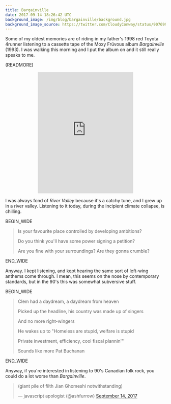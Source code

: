 ```yaml
---
title: Bargainville
date: 2017-09-14 18:26:42 UTC
background_image: /img/blog/bargainville/background.jpg
background_image_source: https://twitter.com/CloudyConway/status/907699091513241600
---
```


Some of my oldest memories are of riding in my father's 1998 red Toyota 4runner listening to a cassette tape of the Moxy Früvous album _Bargainville_ (1993). I was walking this morning and I put the album on and it still really speaks to me. 

(READMORE)

<center><iframe src="https://open.spotify.com/embed/album/6OGn8UPY9GnwhR1068nR7x" width="300" height="380" frameborder="0" allowtransparency="true"></iframe></center>

I was always fond of _River Valley_ because it's a catchy tune, and I grew up in a river valley. Listening to it today, during the incipient climate collapse, is chilling.

BEGIN_WIDE

> Is your favourite place controlled by developing ambitions?
> 
> Do you think you'll have some power signing a petition?
> 
> Are you fine with your surroundings? Are they gonna crumble?

END_WIDE

Anyway. I kept listening, and kept hearing the same sort of left-wing anthems come through. I mean, this seems on the nose by contemporary standards, but in the 90's this was somewhat subversive stuff.

BEGIN_WIDE

> Clem had a daydream, a daydream from heaven
> 
> Picked up the headline, his country was made up of singers
> 
> And no more right-wingers
> 
> He wakes up to "Homeless are stupid, welfare is stupid
> 
> Private investment, efficiency, cool fiscal plannin'"
> 
> Sounds like more Pat Buchanan

END_WIDE

Anyway, if you're interested in listening to 90's Canadian folk rock, you could do a lot worse than _Bargainville_.

<blockquote class="twitter-tweet" data-lang="en"><p lang="en" dir="ltr">(giant pile of filth Jian Ghomeshi notwithstanding)</p>&mdash; javascript apologist (@ashfurrow) <a href="https://twitter.com/ashfurrow/status/908311114685054976">September 14, 2017</a></blockquote> <script async src="//platform.twitter.com/widgets.js" charset="utf-8"></script>
